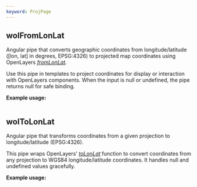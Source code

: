 ```yaml
---
keyword: ProjPage
---
```


## wolFromLonLat

Angular pipe that converts geographic coordinates from longitude/latitude ([lon, lat] in degrees, EPSG:4326) to projected map coordinates using OpenLayers [*fromLonLat*](https://openlayers.org/en/latest/apidoc/module-ol_proj.html#.fromLonLat).

Use this pipe in templates to project coordinates for display or interaction with OpenLayers components.
When the input is null or undefined, the pipe returns null for safe binding.

**Example usage:**

```typescript {11} name="from-lon-lat-pipe.component.ts" file="../examples/from-lon-lat-pipe.component.ts" icon="angular"

```

## wolToLonLat

Angular pipe that transforms coordinates from a given projection to longitude/latitude (EPSG:4326).

This pipe wraps OpenLayers' [*toLonLat*](https://openlayers.org/en/latest/apidoc/module-ol_proj.html#.toLonLat) function to convert coordinates from any projection
to WGS84 longitude/latitude coordinates. It handles null and undefined values gracefully.

**Example usage:**

```typescript {11} name="to-lon-lat-pipe.component.ts" file="../examples/to-lon-lat-pipe.component.ts" icon="angular"

```
